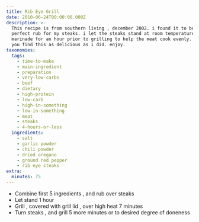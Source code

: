 ```yaml
---
title: Rib Eye Grill
date: 2010-06-24T00:00:00.000Z
description: >-
  This recipe is from southern living , december 2002. i found it to be the
  perfect rub for my steaks. i let the steaks stand at room temperature in the
  marinade for an hour prior to grilling to help the meat cook evenly. i hope
  you find this as delicious as i did. enjoy.
taxonomies:
  tags:
    - time-to-make
    - main-ingredient
    - preparation
    - very-low-carbs
    - beef
    - dietary
    - high-protein
    - low-carb
    - high-in-something
    - low-in-something
    - meat
    - steaks
    - 4-hours-or-less
  ingredients:
    - salt
    - garlic powder
    - chili powder
    - dried oregano
    - ground red pepper
    - rib eye steaks
extra:
  minutes: 75
---
```

 - Combine first 5 ingredients , and rub over steaks
 - Let stand 1 hour
 - Grill , covered with grill lid , over high heat 7 minutes
 - Turn steaks , and grill 5 more minutes or to desired degree of doneness
